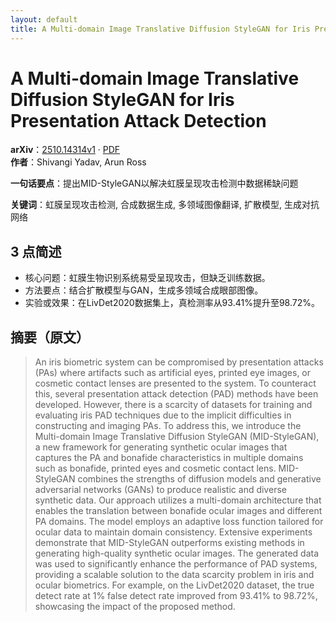 ```yaml
---
layout: default
title: A Multi-domain Image Translative Diffusion StyleGAN for Iris Presentation Attack Detection
---
```


# A Multi-domain Image Translative Diffusion StyleGAN for Iris Presentation Attack Detection
**arXiv**：[2510.14314v1](https://arxiv.org/abs/2510.14314) · [PDF](https://arxiv.org/pdf/2510.14314.pdf)  
**作者**：Shivangi Yadav, Arun Ross  

**一句话要点**：提出MID-StyleGAN以解决虹膜呈现攻击检测中数据稀缺问题

**关键词**：虹膜呈现攻击检测, 合成数据生成, 多领域图像翻译, 扩散模型, 生成对抗网络

## 3 点简述
- 核心问题：虹膜生物识别系统易受呈现攻击，但缺乏训练数据。
- 方法要点：结合扩散模型与GAN，生成多领域合成眼部图像。
- 实验或效果：在LivDet2020数据集上，真检测率从93.41%提升至98.72%。

## 摘要（原文）

> An iris biometric system can be compromised by presentation attacks (PAs)
> where artifacts such as artificial eyes, printed eye images, or cosmetic
> contact lenses are presented to the system. To counteract this, several
> presentation attack detection (PAD) methods have been developed. However, there
> is a scarcity of datasets for training and evaluating iris PAD techniques due
> to the implicit difficulties in constructing and imaging PAs. To address this,
> we introduce the Multi-domain Image Translative Diffusion StyleGAN
> (MID-StyleGAN), a new framework for generating synthetic ocular images that
> captures the PA and bonafide characteristics in multiple domains such as
> bonafide, printed eyes and cosmetic contact lens. MID-StyleGAN combines the
> strengths of diffusion models and generative adversarial networks (GANs) to
> produce realistic and diverse synthetic data. Our approach utilizes a
> multi-domain architecture that enables the translation between bonafide ocular
> images and different PA domains. The model employs an adaptive loss function
> tailored for ocular data to maintain domain consistency. Extensive experiments
> demonstrate that MID-StyleGAN outperforms existing methods in generating
> high-quality synthetic ocular images. The generated data was used to
> significantly enhance the performance of PAD systems, providing a scalable
> solution to the data scarcity problem in iris and ocular biometrics. For
> example, on the LivDet2020 dataset, the true detect rate at 1% false detect
> rate improved from 93.41% to 98.72%, showcasing the impact of the proposed
> method.

